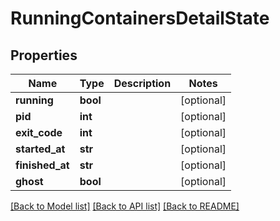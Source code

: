 # RunningContainersDetailState

## Properties
Name | Type | Description | Notes
------------ | ------------- | ------------- | -------------
**running** | **bool** |  | [optional] 
**pid** | **int** |  | [optional] 
**exit_code** | **int** |  | [optional] 
**started_at** | **str** |  | [optional] 
**finished_at** | **str** |  | [optional] 
**ghost** | **bool** |  | [optional] 

[[Back to Model list]](../README.md#documentation-for-models) [[Back to API list]](../README.md#documentation-for-api-endpoints) [[Back to README]](../README.md)


